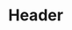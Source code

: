 <!-- TITLE: William Edouard Budgard Du Bois -->
<!-- SUBTITLE: Présentation de WEB Du Bois -->

# Header